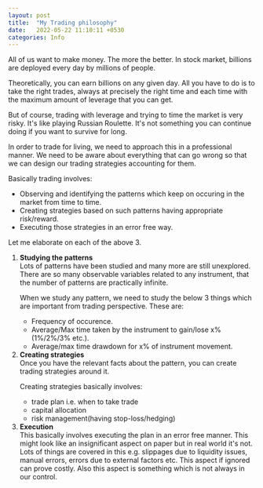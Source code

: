 ```yaml
---
layout: post
title:  "My Trading philosophy"
date:   2022-05-22 11:10:11 +0530
categories: Info
---
```



All of us want to make money. The more the better. In stock market, billions are deployed every day by millions of people.

<p>Theoretically, you can earn billions on any given day. All you have to do is to take the right trades, always at precisely the right time and each time with the maximum amount of leverage that you can get.</p>

But of course, trading with leverage and trying to time the market is very risky. It's like playing Russian Roulette. It's not something you can continue doing if you want to survive for long.

In order to trade for living, we need to approach this in a professional manner. We need to be aware about everything that can go wrong so that we can design our trading strategies accounting for them.

Basically trading involves:
<ul>
<li>Observing and identifying the patterns which keep on occuring in the market from time to time.</li>

<li>Creating strategies based on such patterns having appropriate risk/reward.</li>

<li>Executing those strategies in an error free way.</li>
</ul>

Let me elaborate on each of the above 3.
<ol>
<li><strong>Studying the patterns</strong></li>
Lots of patterns have been studied and many more are still unexplored. There are so many observable variables related to any instrument, that the number of patterns are practically infinite. 

When we study any pattern, we need to study the below 3 things which are important from trading perspective. These are:
<ul>
<li>Frequency of occurence.</li>

<li>Average/Max time taken by the instrument to gain/lose x% (1%/2%/3% etc.).</li>

<li>Average/max time drawdown for x% of instrument movement.</li>
</ul>

<li><strong>Creating strategies</strong></li>
Once you have the relevant facts about the pattern, you can create trading strategies around it.

Creating strategies basically involves:  
<ul>
<li>trade plan i.e. when to take trade</li>
<li>capital allocation</li>
<li>risk management(having stop-loss/hedging)</li>
</ul>

<li><strong>Execution</strong></li>
This basically involves executing the plan in an error free manner. This might look like an insignificant aspect on paper but in real world it's not. 
Lots of things are covered in this e.g. slippages due to liquidity issues, manual errors, errors due to external factors etc.
This aspect if ignored can prove costly. Also this aspect is something which is not always in our control. 

</ol>